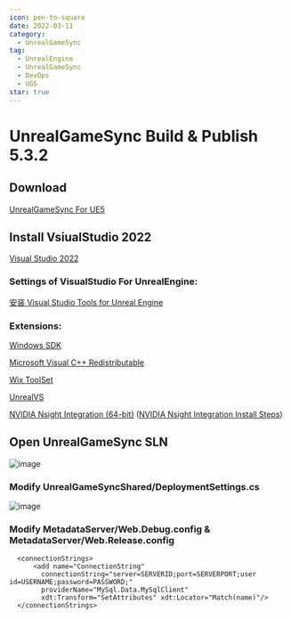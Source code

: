 ```yaml
---
icon: pen-to-square
date: 2022-03-11
category:
  - UnrealGameSync
tag:
  - UnrealEngine
  - UnrealGameSync
  - DevOps
  - UGS
star: true
---
```


# UnrealGameSync Build & Publish 5.3.2

## Download
[UnrealGameSync For UE5](https://github.com/Jeffreytsai1004/UnrealGameSync)

## Install VsiualStudio 2022

[Visual Studio 2022](https://visualstudio.microsoft.com/zh-hans/downloads/)

### Settings of VisualStudio For UnrealEngine:

[安装 Visual Studio Tools for Unreal Engine](https://learn.microsoft.com/zh-cn/visualstudio/gamedev/unreal/get-started/vs-tools-unreal-overview)

### Extensions:

[Windows SDK](https://go.microsoft.com/fwlink/?linkid=2261842)

[Microsoft Visual C++ Redistributable](https://aka.ms/vs/17/release/vc_redist.x64.exe)

[Wix ToolSet](https://wixtoolset.org/docs/wix3/)

[UnrealVS](https://docs.unrealengine.com/5.3/zh-CN/using-the-unrealvs-extension-for-unreal-engine-cplusplus-projects/)

[NVIDIA Nsight Integration (64-bit)](https://marketplace.visualstudio.com/items?itemName=NVIDIA.NvNsightToolsVSIntegration)  ([NVIDIA Nsight Integration Install Steps](https://developer.nvidia.com/gameworksdownload#?dn=nsight-visual-studio-edition-2024-1-0))

## Open UnrealGameSync SLN
![image](https://github.com/Jeffreytsai1004/Jeffreytsai1004.github.io/assets/109943015/97266ab2-7c49-48f5-b7f5-86d274e6e476)

### Modify UnrealGameSyncShared/DeploymentSettings.cs
![image](https://github.com/Jeffreytsai1004/Jeffreytsai1004.github.io/assets/109943015/a812062d-dd8f-4498-801d-4f644bfba52f)

### Modify MetadataServer/Web.Debug.config & MetadataServer/Web.Release.config
```
  <connectionStrings>
	  <add name="ConnectionString" 
		connectionString="server=SERVERID;port=SERVERPORT;user id=USERNAME;password=PASSWORD;" 
		providerName="MySql.Data.MySqlClient"
		xdt:Transform="SetAttributes" xdt:Locator="Match(name)"/>
  </connectionStrings>
```










